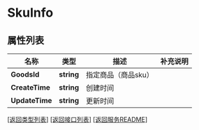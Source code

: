# SkuInfo

## 属性列表

名称 | 类型 | 描述 | 补充说明
------------ | ------------- | ------------- | -------------
**GoodsId** | **string** | 指定商品（商品sku） | 
**CreateTime** | **string** | 创建时间 | 
**UpdateTime** | **string** | 更新时间 | 

[\[返回类型列表\]](README.md#类型列表)
[\[返回接口列表\]](README.md#接口列表)
[\[返回服务README\]](README.md)


